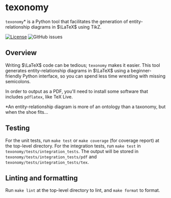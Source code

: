 # texonomy

`texonomy`* is a Python tool that facilitates the generation of
entity-relationship diagrams in $\LaTeX$ using TikZ.

[![License](https://img.shields.io/github/license/basseches/texonomy)](https://github.com/basseches/texonomy)
![GitHub issues](https://img.shields.io/github/issues/basseches/texonomy)

## Overview

Writing $\LaTeX$ code can be tedious; `texonomy` makes it easier. This tool
generates entity-relationship diagrams in $\LaTeX$ using a beginner-friendly
Python interface, so you can spend less time wrestling with missing semicolons.

In order to output as a PDF, you'll need to install some software that includes
`pdflatex`, like TeX Live.

*An entity-relationship diagram is more of an ontology than a taxonomy, but
when the shoe fits...

## Testing

For the unit tests, run `make test` or `make coverage` (for coverage report) at
the top-level directory. For the integration tests, run `make test` in
`texonomy/tests/integration_tests`. The output will be stored in
`texonomy/tests/integration_tests/pdf` and
`texonomy/tests/integration_tests/tex`.

## Linting and formatting

Run `make lint` at the top-level directory to lint, and `make format` to
format.
